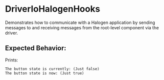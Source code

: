 # DriverIoHalogenHooks

Demonstrates how to communicate with a Halogen application by sending messages to and receiving messages from the root-level component via the driver.

## Expected Behavior:

Prints:
```
The button state is currently: (Just false)
The button state is now: (Just true)
```
